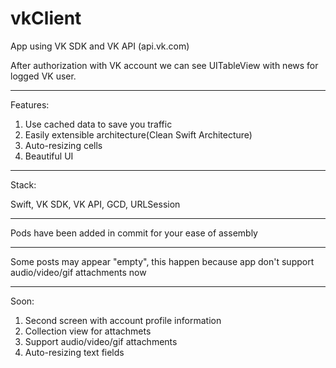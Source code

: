 # vkClient

App using VK SDK and VK API (api.vk.com)

After authorization with VK account we can see UITableView with news for logged VK user.
***
Features:
1) Use cached data to save you traffic
2) Easily extensible architecture(Clean Swift Architecture)
3) Auto-resizing cells 
4) Beautiful UI
***
Stack: 

Swift, VK SDK, VK API, GCD, URLSession


***
Pods have been added in commit for your ease of assembly
***
Some posts may appear "empty", this happen because app don't support audio/video/gif attachments now
***
Soon: 
1) Second screen with account profile information
2) Collection view for attachmets
3) Support audio/video/gif attachments
4) Auto-resizing text fields 

